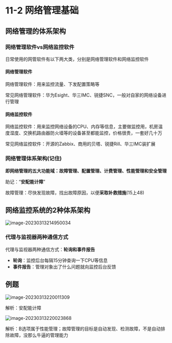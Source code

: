 # 11-2 网络管理基础

## 网络管理的体系架构

### 网络管理软件vs网络监控软件

日常使用的网管软件有以下两大类，分别是网络管理软件和网络监控软件

#### 网络管理软件

网络管理软件：用来监控流量、下发配置策略等

常见网络管理软件：华为Esight、华三IMC、锐捷SNC，一般对自家的网络设备进行管理

#### 网络监控软件

网络监控软件：用来监控网络设备的CPU、内存等信息，主要做监控用，机房温度湿度、交换机路由器防火墙等的设备甚至都能监控，价格很贵，一套好几十万

常见网络监控软件：开源的Zabbix、商用的贝塔、锐捷Rill、华三IMC装扩展

### 网络管理体系架构(记住)

**即网络管理的五大功能域：故障管理、配置管理、计费管理、性能管理和安全管理**

助记：“**安配能计障**”

故障管理：尽快发现故障，找出故障原因，以便**采取补救措施**(15上48)

## 网络监控系统的2种体系架构

![image-20230313214950034](https://img.yatjay.top/md/image-20230313214950034.png)

### 代理与监视器两种通信方式

代理与监视器两种通信方式：**轮询和事件报告**

- **轮询**：监控后台每隔15分钟查询一下CPU等信息
- **事件报告**：管理对象出了什么问题就向监控后台反馈

## 例题

![image-20230313220011309](https://img.yatjay.top/md/image-20230313220011309.png)

解析：安配能计障

![image-20230313220023868](https://img.yatjay.top/md/image-20230313220023868.png)

解析：B选项属于性能管理；故障管理的目标是自动发现、检测故障，不是自动排除故障，没那么牛逼的管理能力